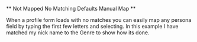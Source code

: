 ** Not Mapped No Matching Defaults Manual Map **

When a profile form loads with no matches you can easily map any persona field by typing the first few letters and selecting. In this example I have matched my nick name to the Genre to show how its done.
